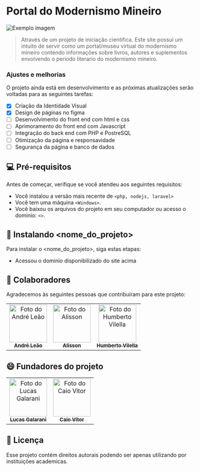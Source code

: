 # Portal do Modernismo Mineiro

<img src="imagem.png" alt="Exemplo imagem">

> Através de um projeto de iniciação cientifica. Este site possui um intuito de servir como um portal/museu virtual do modernismo mineiro contendo informações sobre livros, autores e suplementos envolvendo o periodo literario do modernismo mineiro.

### Ajustes e melhorias

O projeto ainda está em desenvolvimento e as próximas atualizações serão voltadas para as seguintes tarefas:

- [x] Criação da Identidade Visual
- [x] Design de páginas no figma
- [ ] Desenvolvimento do front end com html e css
- [ ] Aprimoramento do front end com Javascript
- [ ] Integração do back end com PHP e PostreSQL
- [ ] Otimização da página e responsavidade
- [ ] Segurança da página e banco de dados

## 💻 Pré-requisitos

Antes de começar, verifique se você atendeu aos seguintes requisitos:

- Você instalou a versão mais recente de `<php, nodejs, laravel>`
- Você tem uma máquina `<Windows>`.
- Você baixou os arquivos do projeto em seu computador ou acesso o dominio: `<>`.

## 🚀 Instalando <nome_do_projeto>

Para instalar o <nome_do_projeto>, siga estas etapas:

- Acessou o dominio disponibilizado do site acima

## 🤝 Colaboradores

Agradecemos às seguintes pessoas que contribuíram para este projeto:

<table>
  <tr>
    <td align="center">
      <a href="#" title="defina o título do link">
        <img src="" width="100px;" alt="Foto do André Leão"/><br>
        <sub>
          <b>André Leão</b>
        </sub>
      </a>
    </td>
    <td align="center">
      <a href="#" title="defina o título do link">
        <img src="" width="100px;" alt="Foto do Alisson"/><br>
        <sub>
          <b>Alisson</b>
        </sub>
      </a>
    </td>
    <td align="center">
      <a href="#" title="defina o título do link">
        <img src="" width="100px;" alt="Foto do Humberto Vilella"/><br>
        <sub>
          <b>Humberto Vilella</b>
        </sub>
      </a>
    </td>
  </tr>
</table>

## 😄 Fundadores do projeto

<table>
  <tr>
    <td align="center">
      <a href="#" title="defina o título do link">
        <img src="https://avatars.githubusercontent.com/u/111251426?v=4" width="100px;" alt="Foto do Lucas Galarani"/><br>
        <sub>
          <b>Lucas Galarani</b>
        </sub>
      </a>
    </td>
    <td align="center">
      <a href="#" title="defina o título do link">
        <img src="https://avatars.githubusercontent.com/u/179930905?v=4" width="100px;" alt="Foto do Caio Vitor"/><br>
        <sub>
          <b>Caio Vitor</b>
        </sub>
      </a>
    </td>
  </tr>
</table>

## 📝 Licença

Esse projeto contém direitos autorais podendo ser apenas utilizando por instituições academicas.
